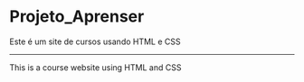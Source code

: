 # Projeto_Aprenser

Este é um site de cursos usando HTML e CSS

------------------------------------------

This is a course website using HTML and CSS

